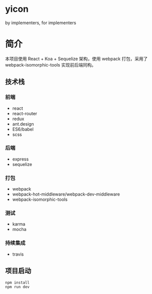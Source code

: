 # yicon

by implementers, for implementers

# 简介

本项目使用 React + Koa + Sequelize 架构，使用 webpack 打包，采用了 webpack-isomorphic-tools 实现前后端同构。

## 技术栈

### 前端

- react
- react-router
- redux
- ant.design
- ES6/babel
- scss

### 后端

- express
- sequelize

### 打包

- webpack
- webpack-hot-middleware/webpack-dev-middleware
- webpack-isomorphic-tools

### 测试

- karma
- mocha

### 持续集成

- travis

## 项目启动

```bash
npm install
npm run dev
```

